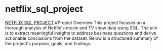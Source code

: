 # netflix_sql_project
[NETFLIX SQL PROJECT](https://github.com/AkhiJAIN/netflix_sql_project/blob/main/logo.png)
#Project Overview
This project focuses on a thorough analysis of Netflix's movie and TV show data using SQL. The aim is to extract meaningful insights to address business questions and derive actionable conclusions from the dataset. Below is a structured summary of the project's purpose, goals, and findings.
